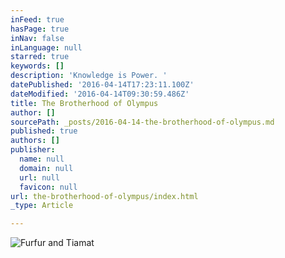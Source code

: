 ```yaml
---
inFeed: true
hasPage: true
inNav: false
inLanguage: null
starred: true
keywords: []
description: 'Knowledge is Power. '
datePublished: '2016-04-14T17:23:11.100Z'
dateModified: '2016-04-14T09:30:59.486Z'
title: The Brotherhood of Olympus
author: []
sourcePath: _posts/2016-04-14-the-brotherhood-of-olympus.md
published: true
authors: []
publisher:
  name: null
  domain: null
  url: null
  favicon: null
url: the-brotherhood-of-olympus/index.html
_type: Article

---
```

![Furfur and Tiamat](https://s3-us-west-2.amazonaws.com/the-grid-img/p/68c41642f617654d69eeeede00d1da8752029d7e.jpg)
